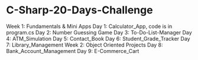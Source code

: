 # C-Sharp-20-Days-Challenge
Week 1: Fundamentals & Mini Apps
Day 1: Calculator_App, code is in program.cs
Day 2: Number Guessing Game
Day 3: To-Do-List-Manager
Day 4: ATM_Simulation
Day 5: Contact_Book
Day 6: Student_Grade_Tracker
Day 7: Library_Management
Week 2: Object Oriented Projects
Day 8: Bank_Account_Management
Day 9: E-Commerce_Cart
